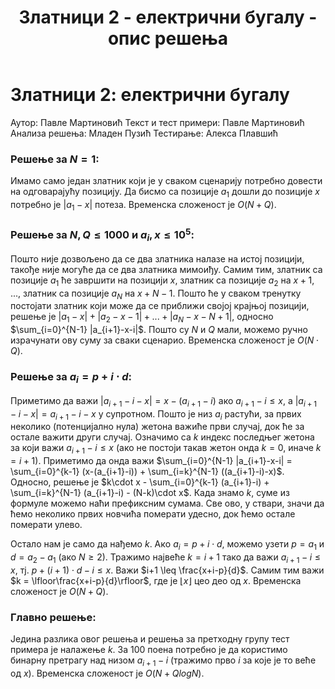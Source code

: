 ﻿---
title: Златници 2 - електрични бугалу - опис решења
---

# Златници 2: електрични бугалу

Аутор: Павле Мартиновић
Текст и тест примери: Павле Мартиновић
Анализа решења: Младен Пузић
Тестирање: Алекса Плавшић

### Решење за $N = 1$:
Имамо само један златник који је у сваком сценарију потребно довести на одговарајућу позицију. Да бисмо са позиције $a_1$ дошли до позиције $x$ потребно је $|a_1 - x|$ потеза. Временска сложеност је $O(N+Q)$.

### Решење за $N, Q \leq 1000$ и $a_i, x \leq 10^5$:
Пошто није дозвољено да се два златника налазе на истој позицији, такође није могуће да се два златника мимоиђу. Самим тим, златник са позиције $a_1$ ће завршити на позицији $x$, златник са позиције $a_2$ на $x+1$, ..., златник са позиције $a_N$ на $x+N-1$.  Пошто ће у сваком тренутку постојати златник који може да се приближи својој крајњој позицији, решење је $|a_1-x|+|a_2-x-1|+...+|a_N-x-N+1|$, односно $\sum_{i=0}^{N-1} |a_{i+1}-x-i|$. Пошто су $N$ и $Q$ мали, можемо ручно израчунати ову суму за сваки сценарио. Временска сложеност је $O(N\cdot Q)$.

### Решење за $a_i = p + i\cdot d$:
Приметимо да важи $|a_{i+1}-i-x| = x-(a_{i+1}-i)$ ако $a_{i+1}-i\leq x$, а $|a_{i+1}-i-x| = a_{i+1}-i-x$ у супротном. Пошто је низ $a_i$ растући, за првих неколико (потенцијално нула) жетона важиће први случај, док 
ће за остале важити други случај. Означимо са $k$ индекс последњег жетона за који важи $a_{i+1}-i\leq x$ (ако не постоји такав жетон онда $k = 0$, иначе $k = i+1$). Приметимо да онда важи $\sum_{i=0}^{N-1} |a_{i+1}-x-i| = \sum_{i=0}^{k-1} (x-(a_{i+1}-i)) + \sum_{i=k}^{N-1} ((a_{i+1}-i)-x)$. Односно, решење је $k\cdot x - \sum_{i=0}^{k-1} (a_{i+1}-i) + \sum_{i=k}^{N-1} (a_{i+1}-i) - (N-k)\cdot x$. Када знамо $k$, суме из формуле можемо наћи префиксним сумама. Све ово, у ствари, значи да ћемо неколико првих новчића померати удесно, док ћемо остале померати улево. 

Остало нам је само да нађемо $k$. Aкo $a_i = p + i\cdot d$, можемо узети $p = a_1$ и $d = a_2-a_1$ (ако $N \geq 2$). Тражимо највеће $k = i+1$ тако да важи  $a_{i+1}-i\leq x$, тј. $p + (i+1)\cdot d - i \leq x$. Важи $i+1 \leq \frac{x+i-p}{d}$. Самим тим важи $k = \lfloor\frac{x+i-p}{d}\rfloor$, где је $\lfloor x \rfloor$ цео део од $x$. Временска сложеност је $O(N+Q)$.

### Главно решење:
Једина разлика овог решења и решења за претходну групу тест примера је налажење $k$. За $100$ поена потребно је да користимо бинарну претрагу над низом $a_{i+1}-i$ (тражимо прво $i$ за које је то веће од $x$). Временска сложеност је $O(N+QlogN)$.
